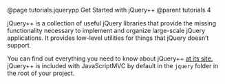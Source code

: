 @page tutorials.jquerypp Get Started with jQuery++
@parent tutorials 4

jQuery++ is a collection of useful jQuery libraries that provide the 
missing functionality necessary to implement and organize large-scale 
jQuery applications. It provides low-level utilities for things that 
jQuery doesn’t support.

You can find out everything you need to know about jQuery++ 
[at its site.](http://jquerypp.com) jQuery++ is included with 
JavaScriptMVC by default in the <code>jquery</code> folder in the root 
of your project.